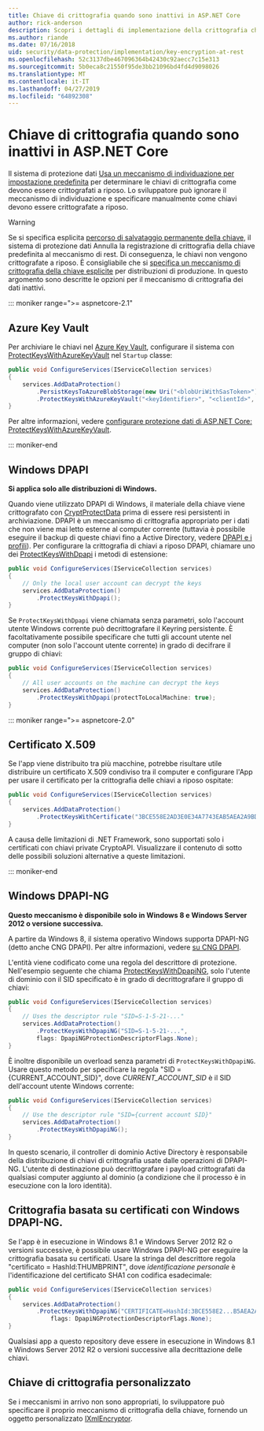 ```yaml
---
title: Chiave di crittografia quando sono inattivi in ASP.NET Core
author: rick-anderson
description: Scopri i dettagli di implementazione della crittografia chiave di protezione dei dati di ASP.NET Core inattivi.
ms.author: riande
ms.date: 07/16/2018
uid: security/data-protection/implementation/key-encryption-at-rest
ms.openlocfilehash: 52c3137dbe467096364b42430c92aecc7c15e313
ms.sourcegitcommit: 5b0eca8c21550f95de3bb21096bd4fd4d9098026
ms.translationtype: MT
ms.contentlocale: it-IT
ms.lasthandoff: 04/27/2019
ms.locfileid: "64892308"
---
```

# <a name="key-encryption-at-rest-in-aspnet-core"></a>Chiave di crittografia quando sono inattivi in ASP.NET Core

Il sistema di protezione dati [Usa un meccanismo di individuazione per impostazione predefinita](xref:security/data-protection/configuration/default-settings) per determinare le chiavi di crittografia come devono essere crittografati a riposo. Lo sviluppatore può ignorare il meccanismo di individuazione e specificare manualmente come chiavi devono essere crittografate a riposo.

> [!WARNING]
> Se si specifica esplicita [percorso di salvataggio permanente della chiave](xref:security/data-protection/implementation/key-storage-providers), il sistema di protezione dati Annulla la registrazione di crittografia della chiave predefinita al meccanismo di rest. Di conseguenza, le chiavi non vengono crittografate a riposo. È consigliabile che si [specifica un meccanismo di crittografia della chiave esplicite](xref:security/data-protection/implementation/key-encryption-at-rest) per distribuzioni di produzione. In questo argomento sono descritte le opzioni per il meccanismo di crittografia dei dati inattivi.

::: moniker range=">= aspnetcore-2.1"

## <a name="azure-key-vault"></a>Azure Key Vault

Per archiviare le chiavi nel [Azure Key Vault](https://azure.microsoft.com/services/key-vault/), configurare il sistema con [ProtectKeysWithAzureKeyVault](/dotnet/api/microsoft.aspnetcore.dataprotection.azuredataprotectionbuilderextensions.protectkeyswithazurekeyvault) nel `Startup` classe:

```csharp
public void ConfigureServices(IServiceCollection services)
{
    services.AddDataProtection()
        .PersistKeysToAzureBlobStorage(new Uri("<blobUriWithSasToken>"))
        .ProtectKeysWithAzureKeyVault("<keyIdentifier>", "<clientId>", "<clientSecret>");
}
```

Per altre informazioni, vedere [configurare protezione dati di ASP.NET Core: ProtectKeysWithAzureKeyVault](xref:security/data-protection/configuration/overview#protectkeyswithazurekeyvault).

::: moniker-end

## <a name="windows-dpapi"></a>Windows DPAPI

**Si applica solo alle distribuzioni di Windows.**

Quando viene utilizzato DPAPI di Windows, il materiale della chiave viene crittografato con [CryptProtectData](/windows/desktop/api/dpapi/nf-dpapi-cryptprotectdata) prima di essere resi persistenti in archiviazione. DPAPI è un meccanismo di crittografia appropriato per i dati che non viene mai letto esterne al computer corrente (tuttavia è possibile eseguire il backup di queste chiavi fino a Active Directory, vedere [DPAPI e i profili](https://support.microsoft.com/kb/309408/#6)). Per configurare la crittografia di chiavi a riposo DPAPI, chiamare uno dei [ProtectKeysWithDpapi](/dotnet/api/microsoft.aspnetcore.dataprotection.dataprotectionbuilderextensions.protectkeyswithdpapi) i metodi di estensione:

```csharp
public void ConfigureServices(IServiceCollection services)
{
    // Only the local user account can decrypt the keys
    services.AddDataProtection()
        .ProtectKeysWithDpapi();
}
```

Se `ProtectKeysWithDpapi` viene chiamata senza parametri, solo l'account utente Windows corrente può decrittografare il Keyring persistente. È facoltativamente possibile specificare che tutti gli account utente nel computer (non solo l'account utente corrente) in grado di decifrare il gruppo di chiavi:

```csharp
public void ConfigureServices(IServiceCollection services)
{
    // All user accounts on the machine can decrypt the keys
    services.AddDataProtection()
        .ProtectKeysWithDpapi(protectToLocalMachine: true);
}
```

::: moniker range=">= aspnetcore-2.0"

## <a name="x509-certificate"></a>Certificato X.509

Se l'app viene distribuito tra più macchine, potrebbe risultare utile distribuire un certificato X.509 condiviso tra il computer e configurare l'App per usare il certificato per la crittografia delle chiavi a riposo ospitate:

```csharp
public void ConfigureServices(IServiceCollection services)
{
    services.AddDataProtection()
        .ProtectKeysWithCertificate("3BCE558E2AD3E0E34A7743EAB5AEA2A9BD2575A0");
}
```

A causa delle limitazioni di .NET Framework, sono supportati solo i certificati con chiavi private CryptoAPI. Visualizzare il contenuto di sotto delle possibili soluzioni alternative a queste limitazioni.

::: moniker-end

## <a name="windows-dpapi-ng"></a>Windows DPAPI-NG

**Questo meccanismo è disponibile solo in Windows 8 e Windows Server 2012 o versione successiva.**

A partire da Windows 8, il sistema operativo Windows supporta DPAPI-NG (detto anche CNG DPAPI). Per altre informazioni, vedere [su CNG DPAPI](/windows/desktop/SecCNG/cng-dpapi).

L'entità viene codificato come una regola del descrittore di protezione. Nell'esempio seguente che chiama [ProtectKeysWithDpapiNG](/dotnet/api/microsoft.aspnetcore.dataprotection.dataprotectionbuilderextensions.protectkeyswithdpaping), solo l'utente di dominio con il SID specificato è in grado di decrittografare il gruppo di chiavi:

```csharp
public void ConfigureServices(IServiceCollection services)
{
    // Uses the descriptor rule "SID=S-1-5-21-..."
    services.AddDataProtection()
        .ProtectKeysWithDpapiNG("SID=S-1-5-21-...",
        flags: DpapiNGProtectionDescriptorFlags.None);
}
```

È inoltre disponibile un overload senza parametri di `ProtectKeysWithDpapiNG`. Usare questo metodo per specificare la regola "SID = {CURRENT_ACCOUNT_SID}", dove *CURRENT_ACCOUNT_SID* è il SID dell'account utente Windows corrente:

```csharp
public void ConfigureServices(IServiceCollection services)
{
    // Use the descriptor rule "SID={current account SID}"
    services.AddDataProtection()
        .ProtectKeysWithDpapiNG();
}
```

In questo scenario, il controller di dominio Active Directory è responsabile della distribuzione di chiavi di crittografia usate dalle operazioni di DPAPI-NG. L'utente di destinazione può decrittografare i payload crittografati da qualsiasi computer aggiunto al dominio (a condizione che il processo è in esecuzione con la loro identità).

## <a name="certificate-based-encryption-with-windows-dpapi-ng"></a>Crittografia basata su certificati con Windows DPAPI-NG.

Se l'app è in esecuzione in Windows 8.1 e Windows Server 2012 R2 o versioni successive, è possibile usare Windows DPAPI-NG per eseguire la crittografia basata su certificati. Usare la stringa del descrittore regola "certificato = HashId:THUMBPRINT", dove *identificazione personale* è l'identificazione del certificato SHA1 con codifica esadecimale:

```csharp
public void ConfigureServices(IServiceCollection services)
{
    services.AddDataProtection()
        .ProtectKeysWithDpapiNG("CERTIFICATE=HashId:3BCE558E2...B5AEA2A9BD2575A0",
            flags: DpapiNGProtectionDescriptorFlags.None);
}
```

Qualsiasi app a questo repository deve essere in esecuzione in Windows 8.1 e Windows Server 2012 R2 o versioni successive alla decrittazione delle chiavi.

## <a name="custom-key-encryption"></a>Chiave di crittografia personalizzato

Se i meccanismi in arrivo non sono appropriati, lo sviluppatore può specificare il proprio meccanismo di crittografia della chiave, fornendo un oggetto personalizzato [IXmlEncryptor](/dotnet/api/microsoft.aspnetcore.dataprotection.xmlencryption.ixmlencryptor).
